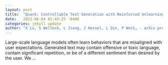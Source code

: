 ```yaml
---
layout: post
title:  "Quark: Controllable Text Generation with Reinforced Unlearning"
date:   2022-06-04 01:43:25 -0400
categories: jekyll update
author: "X Lu, S Welleck, L Jiang, J Hessel, L Qin, P West… - arXiv preprint arXiv …, 2022"
---
```

Large-scale language models often learn behaviors that are misaligned with user expectations. Generated text may contain offensive or toxic language, contain significant repetition, or be of a different sentiment than desired by the user. We …